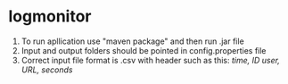 # logmonitor
1. To run apllication use "maven package" and then run .jar file
2. Input and output folders should be pointed in config.properties file
3. Correct input file format is .csv with header such as this: *time, ID user, URL, seconds*
